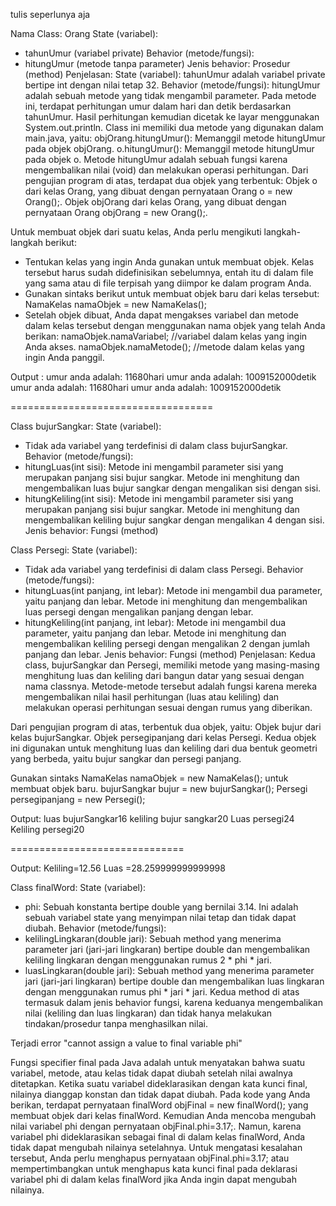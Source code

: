 tulis seperlunya aja

Nama Class: Orang
State (variabel):
- tahunUmur (variabel private)
Behavior (metode/fungsi):
- hitungUmur (metode tanpa parameter)
Jenis behavior: Prosedur (method)
Penjelasan:
State (variabel):
tahunUmur adalah variabel private bertipe int dengan nilai tetap 32.
Behavior (metode/fungsi):
hitungUmur adalah sebuah metode yang tidak mengambil parameter. Pada metode ini, terdapat perhitungan umur dalam hari dan detik berdasarkan tahunUmur. Hasil perhitungan kemudian dicetak ke layar menggunakan System.out.println.
Class ini memiliki dua metode yang digunakan dalam main.java, yaitu:
objOrang.hitungUmur(): Memanggil metode hitungUmur pada objek objOrang.
o.hitungUmur(): Memanggil metode hitungUmur pada objek o.
Metode hitungUmur adalah sebuah fungsi karena mengembalikan nilai (void) dan melakukan operasi perhitungan.
Dari pengujian program di atas, terdapat dua objek yang terbentuk:
Objek o dari kelas Orang, yang dibuat dengan pernyataan Orang o = new Orang();.
Objek objOrang dari kelas Orang, yang dibuat dengan pernyataan Orang objOrang = new Orang();.

Untuk membuat objek dari suatu kelas, Anda perlu mengikuti langkah-langkah berikut:
- Tentukan kelas yang ingin Anda gunakan untuk membuat objek. Kelas tersebut harus sudah didefinisikan sebelumnya, entah itu di dalam file yang sama atau di file terpisah yang diimpor ke dalam program Anda.
- Gunakan sintaks berikut untuk membuat objek baru dari kelas tersebut:
  NamaKelas namaObjek = new NamaKelas();
- Setelah objek dibuat, Anda dapat mengakses variabel dan metode dalam kelas tersebut dengan menggunakan nama objek yang telah Anda berikan:
  namaObjek.namaVariabel; //variabel dalam kelas yang ingin Anda akses.
  namaObjek.namaMetode(); //metode dalam kelas yang ingin Anda panggil.

Output :
umur anda adalah: 11680hari
umur anda adalah: 1009152000detik
umur anda adalah: 11680hari
umur anda adalah: 1009152000detik

===================================

Class bujurSangkar:
State (variabel):
- Tidak ada variabel yang terdefinisi di dalam class bujurSangkar.
Behavior (metode/fungsi):
- hitungLuas(int sisi): Metode ini mengambil parameter sisi yang merupakan panjang sisi bujur sangkar. Metode ini menghitung dan mengembalikan luas bujur sangkar dengan mengalikan sisi dengan sisi.
- hitungKeliling(int sisi): Metode ini mengambil parameter sisi yang merupakan panjang sisi bujur sangkar. Metode ini menghitung dan mengembalikan keliling bujur sangkar dengan mengalikan 4 dengan sisi.
Jenis behavior: Fungsi (method)

Class Persegi:
State (variabel):
- Tidak ada variabel yang terdefinisi di dalam class Persegi.
Behavior (metode/fungsi):
- hitungLuas(int panjang, int lebar): Metode ini mengambil dua parameter, yaitu panjang dan lebar. Metode ini menghitung dan mengembalikan luas persegi dengan mengalikan panjang dengan lebar.
- hitungKeliling(int panjang, int lebar): Metode ini mengambil dua parameter, yaitu panjang dan lebar. Metode ini menghitung dan mengembalikan keliling persegi dengan mengalikan 2 dengan jumlah panjang dan lebar.
Jenis behavior: Fungsi (method)
Penjelasan:
Kedua class, bujurSangkar dan Persegi, memiliki metode yang masing-masing menghitung luas dan keliling dari bangun datar yang sesuai dengan nama classnya.
Metode-metode tersebut adalah fungsi karena mereka mengembalikan nilai hasil perhitungan (luas atau keliling) dan melakukan operasi perhitungan sesuai dengan rumus yang diberikan.

Dari pengujian program di atas, terbentuk dua objek, yaitu:
Objek bujur dari kelas bujurSangkar.
Objek persegipanjang dari kelas Persegi.
Kedua objek ini digunakan untuk menghitung luas dan keliling dari dua bentuk geometri yang berbeda, yaitu bujur sangkar dan persegi panjang.

Gunakan sintaks NamaKelas namaObjek = new NamaKelas(); untuk membuat objek baru. 
bujurSangkar bujur = new bujurSangkar();
Persegi persegipanjang = new Persegi();

Output:
luas bujurSangkar16
keliling bujur sangkar20
Luas persegi24
Keliling persegi20

==============================

Output:
Keliling=12.56
Luas =28.259999999999998

Class finalWord:
State (variabel):
- phi: Sebuah konstanta bertipe double yang bernilai 3.14. Ini adalah sebuah variabel state yang menyimpan nilai tetap dan tidak dapat diubah.
Behavior (metode/fungsi):
- kelilingLingkaran(double jari): Sebuah method yang menerima parameter jari (jari-jari lingkaran) bertipe double dan mengembalikan keliling lingkaran dengan menggunakan rumus 2 * phi * jari.
- luasLingkaran(double jari): Sebuah method yang menerima parameter jari (jari-jari lingkaran) bertipe double dan mengembalikan luas lingkaran dengan menggunakan rumus phi * jari * jari.
Kedua method di atas termasuk dalam jenis behavior fungsi, karena keduanya mengembalikan nilai (keliling dan luas lingkaran) dan tidak hanya melakukan tindakan/prosedur tanpa menghasilkan nilai.

Terjadi error "cannot assign a value to final variable phi"

Fungsi specifier final pada Java adalah untuk menyatakan bahwa suatu variabel, metode, atau kelas tidak dapat diubah setelah nilai awalnya ditetapkan. Ketika suatu variabel dideklarasikan dengan kata kunci final, nilainya dianggap konstan dan tidak dapat diubah.
Pada kode yang Anda berikan, terdapat pernyataan finalWord objFinal = new finalWord(); yang membuat objek dari kelas finalWord. Kemudian Anda mencoba mengubah nilai variabel phi dengan pernyataan objFinal.phi=3.17;. Namun, karena variabel phi dideklarasikan sebagai final di dalam kelas finalWord, Anda tidak dapat mengubah nilainya setelahnya.
Untuk mengatasi kesalahan tersebut, Anda perlu menghapus pernyataan objFinal.phi=3.17; atau mempertimbangkan untuk menghapus kata kunci final pada deklarasi variabel phi di dalam kelas finalWord jika Anda ingin dapat mengubah nilainya.

